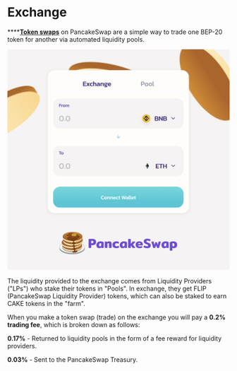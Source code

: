 # Exchange

****[**Token swaps**](https://exchange.pancakeswap.finance/#/swap) on PancakeSwap are a simple way to trade one BEP-20 token for another via automated liquidity pools.

![Simple Swap UI](<../.gitbook/assets/Screenshot 2020-09-17 at 10.38.29 PM.png>)

The liquidity provided to the exchange comes from Liquidity Providers ("LPs") who stake their tokens in "Pools". In exchange, they get FLIP (PancakeSwap Liquidity Provider) tokens, which can also be staked to earn CAKE tokens in the "farm".

When you make a token swap (trade) on the exchange you will pay a **0.2% trading fee**, which is broken down as follows:

**0.17%** - Returned to liquidity pools in the form of a fee reward for liquidity providers.

**0.03%** - Sent to the PancakeSwap Treasury.
